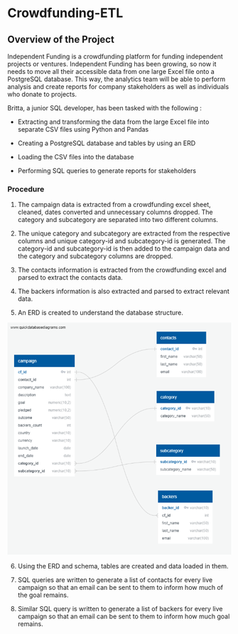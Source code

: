 # Crowdfunding-ETL

## Overview of the Project

Independent Funding is a crowdfunding platform for funding independent projects or ventures.
Independent Funding has been growing, so now it needs to move all their accessible data from one large Excel file onto a PostgreSQL database. This way, the analytics team will be able to perform analysis and create reports for company stakeholders as well as individuals who donate to projects.

Britta, a junior SQL developer, has been tasked with the following :

-   Extracting and transforming the data from the large Excel file into separate CSV files using Python and Pandas

-   Creating a PostgreSQL database and tables by using an ERD

-	Loading the CSV files into the database

-	Performing SQL queries to generate reports for stakeholders


### Procedure 

1. The campaign data is extracted from a crowdfunding excel sheet, cleaned, dates converted and unnecessary columns dropped. The category and subcategory are separated into two different columns. 

2. The unique category and subcategory are extracted from the respective columns and unique category-id and subcategory-id is generated. The category-id and subcategory-id is then added to the campaign data and the category and subcategory columns are dropped.

3. The contacts information is extracted from the crowdfunding excel and parsed to extract the contacts data.

4. The backers information is also extracted and parsed to extract relevant data.

5. An ERD is created to understand the database structure.

![ERD](crowdfunding_db_relationships.png)

6. Using the ERD and schema, tables are created and data loaded in them.

7. SQL queries are written to generate a list of contacts for every live campaign so that an email can be sent to them to inform how much of the goal remains.

8. Similar SQL query is written to generate a list of backers for every live campaign so that an email can be sent to them to inform how much goal remains. 
